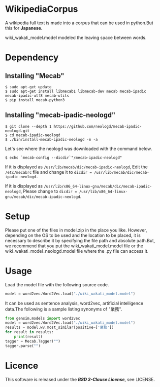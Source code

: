 # WikipediaCorpus
A wikipedia full text is made into a corpus that can be used in python.But this for **Japanese**.

wiki_wakati_model.model modeled the leaving space between words. 

# Dependency
## Installing "Mecab"
~~~
$ sudo apt-get update
$ sudo apt-get install libmecab1 libmecab-dev mecab mecab-ipadic mecab-ipadic-utf8 mecab-utils
$ pip install mecab-python3
~~~

## Installing "mecab-ipadic-neologd"
~~~
$ git clone --depth 1 https://github.com/neologd/mecab-ipadic-neologd.git
$ cd mecab-ipadic-neologd
$ ./bin/install-mecab-ipadic-neologd -n -a
~~~
Let's see where the neologd was downloaded with the command below.
~~~
$ echo `mecab-config --dicdir`"/mecab-ipadic-neologd"
~~~
If it is displayed as ```/usr/lib/mecab/dic/mecab-ipadic-neologd```, 
Edit the ```/etc/mecabrc``` file and change it to 
```dicdir = /usr/lib/mecab/dic/mecab-ipadic-neologd.```

If it is displayed as ```/usr/lib/x86_64-linux-gnu/mecab/dic/mecab-ipadic-neologd```, Please change to ```dicdir = /usr/lib/x86_64-linux-gnu/mecab/dic/mecab-ipadic-neologd```.
# Setup
Please put one of the files in model.zip in the place you like. However, depending on the OS to be used and the location to be placed, it is necessary to describe it by specifying the file path and absolute path.But, we recommend that you put the wiki_wakati_model.model file or the wiki_wakati_model_neologd.model file where the .py file can access it.

# Usage
Load the model file with the following source code.
~~~python
model = word2vec.Word2Vec.load("./wiki_wakati_model.model")
~~~
It can be used as sentence analysis, word2vec, artificial intelligence data.The following is a sample listing synonyms of "業務".
~~~python
from gensim.models import word2vec
model = word2vec.Word2Vec.load("./wiki_wakati_model.model")
results = model.wv.most_similar(positive=['業務'])
for result in results:
    print(result)
tagger = Mecab.Tagger("")
tagger.parse("")
~~~

# Licence
This software is released under the ***BSD 3-Clause License***, see LICENSE.